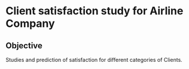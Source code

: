 # Client satisfaction study for Airline Company

## Objective
Studies and prediction of satisfaction for different categories of Clients.

